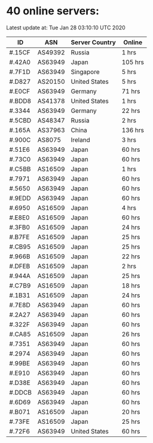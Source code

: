 # 40 online servers:

Latest update at: Tue Jan 28 03:10:10 UTC 2020

| ID | ASN | Server Country | Online |
| -- | --- | -------------- | ------ |
| #.15CF | AS49392 | Russia | 1 hrs |
| #.42A0 | AS63949 | Japan | 105 hrs |
| #.7F1D | AS63949 | Singapore | 5 hrs |
| #.D827 | AS20150 | United States | 5 hrs |
| #.E0CF | AS63949 | Germany | 71 hrs |
| #.BDD8 | AS41378 | United States | 1 hrs |
| #.3344 | AS63949 | Germany | 22 hrs |
| #.5CBD | AS48347 | Russia | 2 hrs |
| #.165A | AS37963 | China | 136 hrs |
| #.900C | AS8075 | Ireland | 3 hrs |
| #.51E6 | AS63949 | Japan | 60 hrs |
| #.73C0 | AS63949 | Japan | 60 hrs |
| #.C5BB | AS16509 | Japan | 1 hrs |
| #.7971 | AS63949 | Japan | 60 hrs |
| #.5650 | AS63949 | Japan | 60 hrs |
| #.9EDD | AS63949 | Japan | 60 hrs |
| #.6950 | AS16509 | Japan | 4 hrs |
| #.E8E0 | AS16509 | Japan | 60 hrs |
| #.3FB0 | AS16509 | Japan | 24 hrs |
| #.B7FE | AS16509 | Japan | 25 hrs |
| #.CB95 | AS16509 | Japan | 25 hrs |
| #.966B | AS16509 | Japan | 22 hrs |
| #.DFEB | AS16509 | Japan | 2 hrs |
| #.944A | AS16509 | Japan | 25 hrs |
| #.C7B9 | AS16509 | Japan | 18 hrs |
| #.1B31 | AS16509 | Japan | 24 hrs |
| #.7E8D | AS63949 | Japan | 60 hrs |
| #.2A27 | AS63949 | Japan | 60 hrs |
| #.322F | AS63949 | Japan | 60 hrs |
| #.CA85 | AS16509 | Japan | 26 hrs |
| #.7351 | AS63949 | Japan | 60 hrs |
| #.2974 | AS63949 | Japan | 60 hrs |
| #.99BE | AS63949 | Japan | 60 hrs |
| #.E910 | AS63949 | Japan | 60 hrs |
| #.D38E | AS63949 | Japan | 60 hrs |
| #.DDCB | AS63949 | Japan | 60 hrs |
| #.6D69 | AS63949 | Japan | 60 hrs |
| #.B071 | AS16509 | Japan | 20 hrs |
| #.73FE | AS16509 | Japan | 25 hrs |
| #.72F6 | AS63949 | United States | 60 hrs |

